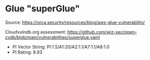 # Glue "superGlue"

Source: https://orca.security/resources/blog/aws-glue-vulnerability/

Cloudvulndb.org assessment: https://github.com/wiz-sec/open-cvdb/blob/main/vulnerabilities/superglue.yaml

- PI Vector String: PI:1.5/A1:20/A2:1.1/A7:1.1/A8:1.0
- PI Rating: 8.93

